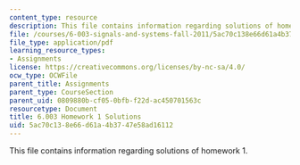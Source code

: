 ```yaml
---
content_type: resource
description: This file contains information regarding solutions of homework 1.
file: /courses/6-003-signals-and-systems-fall-2011/5ac70c138e66d61a4b3747e58ad16112_MIT6_003F11_sol01.pdf
file_type: application/pdf
learning_resource_types:
- Assignments
license: https://creativecommons.org/licenses/by-nc-sa/4.0/
ocw_type: OCWFile
parent_title: Assignments
parent_type: CourseSection
parent_uid: 0809880b-cf05-0bfb-f22d-ac450701563c
resourcetype: Document
title: 6.003 Homework 1 Solutions
uid: 5ac70c13-8e66-d61a-4b37-47e58ad16112
---
```

This file contains information regarding solutions of homework 1.